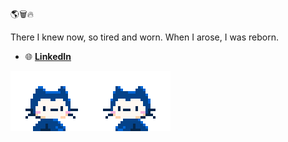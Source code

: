 
🌎🗑️🔥

There I knew now, so tired and worn.
When I arose, I was reborn.

- 🌐 **[LinkedIn](https://www.linkedin.com/in/anthony-woodworth-532435261)**

![monahifive](/assets/mona-hifive.gif)
